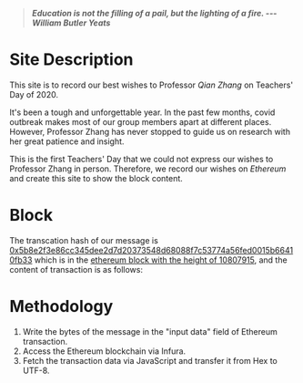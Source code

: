 > ***Education is not the filling of a pail, but the lighting of a fire. --- William Butler Yeats***

# Site Description
This site is to record our best wishes to Professor _Qian Zhang_ on Teachers' Day of 2020. 

It's been a tough and unforgettable year. In the past few months, covid outbreak makes most of our group members apart at different places. However, Professor Zhang has never stopped to guide us on research with her great patience and insight. 

This is the first Teachers' Day that we could not express our wishes to Professor Zhang in person. Therefore, we record our wishes on _Ethereum_ and create this site to show the block content. 

# Block
The transcation hash of our message is <a href="https://etherscan.io/tx/0x5b8e2f3e86cc345dee2d7d20373548d68088f7c53774a56fed0015b66410fb33" target="_blank">0x5b8e2f3e86cc345dee2d7d20373548d68088f7c53774a56fed0015b66410fb33</a> which is in the  <a href="https://etherscan.io/block/10807915" target="_blank">ethereum block with the height of 10807915</a>, and the content of transaction is as follows:

<script src="https://unpkg.com/web3@latest/dist/web3.min.js"></script>
<script type="text/javascript" src="./fetch.js" charset="utf-8"></script>
<blockquote style="background: #f9f9f9; padding: 0px; border-left: #B29B35; font-weight: bold; font-style: italic; color: #B29B35; margin-inline-end: 0px;">
<div id="text"></div>
</blockquote>


# Methodology
1. Write the bytes of the message in the "input data" field of Ethereum transaction.
2. Access the Ethereum blockchain via Infura.
3. Fetch the transaction data via JavaScript and transfer it from Hex to UTF-8.
